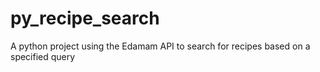 # py_recipe_search
A python project using the Edamam API to search for recipes based on a specified query
